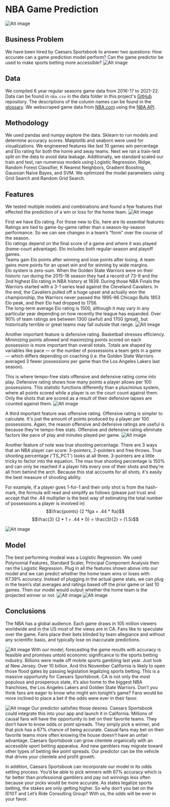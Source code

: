 # NBA Game Prediction
![Alt image](./images/nba_22-23.png)

## Business Problem
We have been hired by Caesars Sportsbook to answer two questions: 
How accurate can a game prediction model perform?
Can the game predictor be used to make sports betting more accessible? 
![Alt image](./images/gambling_las_vegas.jpg)

## Data
We compiled 6 year regular seasons game data from 2016-17 to 2021-22. Data can be found in `nba.csv` in the data folder in this project's [GitHub](https://github.com/alvaromendizabal/NBA_Prediction_Model) repository. The descriptions of the column names can be found in the [glossary](https://www.nba.com/stats/help/glossary/). We webscraped game data from [NBA.com](https://www.nba.com/stats/) using the [NBA API](http://nbasense.com/nba-api/).

## Methodology
We used pandas and numpy explore the data. Sklearn to run models and determine accuracy scores. Matplotlib and seaborn were used for visualizations. We engineered features like last 10 games win percentage and Elo rating for both the home and away teams. Next we ran a train-test split on the data to avoid data leakage. Additionally, we standard scaled our train and test, ran numerous models using Logistic Regression, Ridge, Random Forest Classifier, K Nearest Neighbors, Gradient Boosting, Gaussian Naive Bayes, and SVM. We optimized the model parameters using Grid Search and Random Grid Search.

## Features
We tested multiple models and combinations and found a few features that effected the prediction of a win or loss for the home team.
![Alt image](./images/Feature_Importance.png)

First we have Elo rating. For those new to Elo, here are its essential features:<br />
Ratings are tied to game-by-game rather than a season-by-season performance. So we can see changes in a team’s “form” over the course of the season.<br />
Elo ratings depend on the final score of a game and where it was played (home-court advantage). Elo includes both regular-season and playoff games.<br />
Teams gain Elo points after winning and lose points after losing. A team gains more points for an upset win and for winning by wide margins.<br />
Elo system is zero-sum. When the Golden State Warriors were on their historic run during the 2015-16 season they had a record of 73-9 and the 2nd highest Elo rating in NBA history at 1839. During those NBA Finals the Warriors started with a 3-1 series lead against the Cleveland Cavaliers. In the end, the Cavaliers pulled off a huge upset and actually won the championship, the Warriors never passed the 1995-96 Chicago Bulls 1853 Elo peak, and their Elo had dropped to 1756.<br />
The long-term average Elo rating is 1500, although it may vary in any particular year depending on how recently the league has expanded. Over 90% of team ratings are between 1300 (awful) and 1700 (great), but historically terrible or great teams may fall outside that range.
![Alt image](./images/Elo_all_teams.jpg)


Another important feature is defensive rating. Basketball stresses efficiency. Minimizing points allowed and maximizing points scored on each possession is more important than overall totals. Totals are shaped by variables like pace — or the number of possessions a team gets in a game — which differs depending on coaching (i.e. the Golden State Warriors averaged 3 fewer possessions per game than the Los Angeles Lakers last season).<br />

This is where tempo-free stats offensive and defensive rating come into play. Defensive rating shows how many points a player allows per 100 possessions. This statistic functions differently than a plus/minus system, where all points scored while a player is on the court count against them. Only the shots that are scored as a result of their defensive lapses are counted against them.
![Alt image](./images/def_rating.png)


A third important feature was offensive rating. Offensive rating is simpler to calculate. It's just the amount of points produced by a player per 100 possessions. Again, the reason offensive and defensive ratings are useful is because they're tempo-free stats. Offensive and defensive rating eliminate factors like pace of play and minutes played per game.
![Alt image](./images/off_rating.png)

Another feature of note was true shooting percentage. There are 3 ways that an NBA player can score: 3-pointers, 2-pointers and free throws. True shooting percentage ('TS_PCT') looks at all three. 3-pointers are a little tricky to factor into the equation. The max true shooting percentage  is 150% and can only be reached if a player hits every one of their shots and they're all from behind the arch. Because this stat accounts for all shots, it's easily the best measure of shooting ability. 

For example, if a player goes 1-for-1 and their only shot is from the hash-mark, the formula will read and simplify as follows (please just trust and accept that the .44 multiplier is the best way of estimating the total number of possessions a player is involved in)
$$\frac{points} {2 *fga + .44 * fta}$$
$$\frac{3}  {2 * 1 + .44 * 0} = \frac{3}{2} = {1.5}$$

![Alt image](./images/true_shooting.png)

## Model
The best performing modeal was a Logistic Regression. We used Polynomial Features, Standard Scaler, Principal Component Analysis then ran the Logistic Regression. Plug in all the features shown above into our model and we can predict whether the home team wins or loses with 67.39% accuracy. Instead of plugging in the actual game stats, we can plug in the team’s stat averages and ratings based off the prior game or last 10 games. Then our model would output whether the home team is the projected winner or not.
![Alt image](./images/classification_report.png)
![Alt image](./images/Confusion_Matrix.png)

## Conclusions
The NBA has a global audience. Each game draws in 105 million viewers worldwide and in the US most of the views are in CA. Fans like to speculate over the game. Fans place their bets blinded by team allegiance and without any scientific basis, and typically lose on inaccurate predictions.

![Alt image](./images/sports_betting_mobile_money.jpg)
With our model, forecasting the game results with accuracy is feasible and promises untold economic significance to the sports betting industry. Billions were made off mobile sports gambling last year. Just look at New Jersey. Over 10 billion. And this November California is likely to open those flood gates by passing legislation legalizing sports betting. This is a massive opportunity for Caesars Sportsbook. CA is not only the most populous and prosperous state, it’s also home to the biggest NBA franchises, the Los Angeles Lakers and Golden State Warriors. Don’t you think fans are eager to know who might win tonight’s game? Fans would be more inclined to place a bet if the odds were ever in their favor.

![Alt image](./images/legal_map_sports_betting.jpg)
Our predictor satisfies those desires. Caesars Sportsbook could integrate this into your app and launch it in California. Millions of causal fans will have the opportunity to bet on their favorite teams. They don’t have to know odds or point spreads. They simply pick a winner, and that pick has a 67% chance of being accurate. Casual fans may bet on their favorite teams more often knowing the house doesn’t have an unfair advantage. Caesars Sportsbook can grow clientele organically with an accessible sport betting apparatus. And new gamblers may migrate toward other types of betting like point spreads. Our predictor can be the vehicle that drives your clientele and profit growth.

In addition, Caesars Sportsbook can incorporate our model in its odds setting process. You’d be able to pick winners with 67% accuracy which is far better than professional gamblers and pay out winnings less often because your picks would be more accurate. As states legalize sports betting, the stakes are only getting higher. So why don’t you bet on the ID10T and Let’s Ride Consulting Group? With us, the odds will be ever in your favor.  

